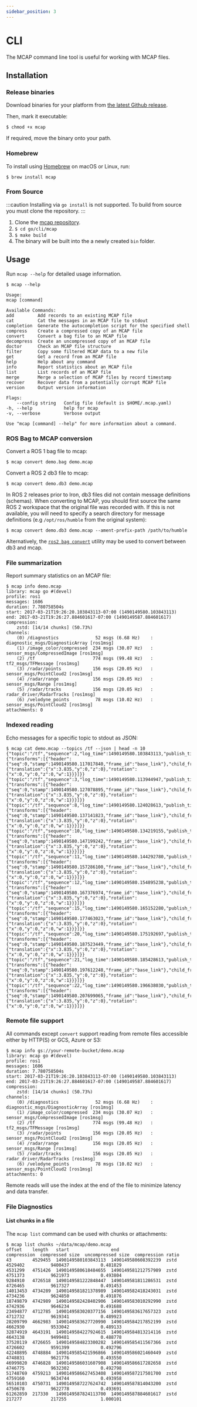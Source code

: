 ```yaml
---
sidebar_position: 3
---
```


# CLI

The MCAP command line tool is useful for working with MCAP files.

## Installation

### Release binaries

Download binaries for your platform from [the latest Github release](https://github.com/foxglove/mcap/releases/latest).

Then, mark it executable:

    $ chmod +x mcap

If required, move the binary onto your path.

### Homebrew

To install using [Homebrew](https://brew.sh) on macOS or Linux, run:

    $ brew install mcap

### From Source

:::caution
Installing via `go install` is not supported. To build from source you must clone the repository.
:::

1. Clone the [mcap repository](https://github.com/foxglove/mcap).
2. `$ cd go/cli/mcap`
3. `$ make build`
4. The binary will be built into the a newly created `bin` folder.

## Usage

Run `mcap --help` for detailed usage information.

    $ mcap --help

    Usage:
    mcap [command]

    Available Commands:
    add         Add records to an existing MCAP file
    cat         Cat the messages in an MCAP file to stdout
    completion  Generate the autocompletion script for the specified shell
    compress    Create a compressed copy of an MCAP file
    convert     Convert a bag file to an MCAP file
    decompress  Create an uncompressed copy of an MCAP file
    doctor      Check an MCAP file structure
    filter      Copy some filtered MCAP data to a new file
    get         Get a record from an MCAP file
    help        Help about any command
    info        Report statistics about an MCAP file
    list        List records of an MCAP file
    merge       Merge a selection of MCAP files by record timestamp
    recover     Recover data from a potentially corrupt MCAP file
    version     Output version information

    Flags:
        --config string   Config file (default is $HOME/.mcap.yaml)
    -h, --help            help for mcap
    -v, --verbose         Verbose output

    Use "mcap [command] --help" for more information about a command.

### ROS Bag to MCAP conversion

Convert a ROS 1 bag file to mcap:

<!-- cspell: disable -->

    $ mcap convert demo.bag demo.mcap

<!-- cspell: enable -->

Convert a ROS 2 db3 file to mcap:

<!-- cspell: disable -->

    $ mcap convert demo.db3 demo.mcap

<!-- cspell: enable -->

In ROS 2 releases prior to Iron, db3 files did not contain message definitions (schemas). When converting to MCAP, you should first source the same ROS 2 workspace that the original file was recorded with. If this is not available, you will need to specify a search directory for message definitions (e.g `/opt/ros/humble` from the original system):

    $ mcap convert demo.db3 demo.mcap --ament-prefix-path /path/to/humble

Alternatively, the [`ros2 bag convert`](https://github.com/ros2/rosbag2#converting-bags) utility may be used to convert between db3 and mcap.

### File summarization

Report summary statistics on an MCAP file:

<!-- cspell: disable -->

    $ mcap info demo.mcap
    library: mcap go #(devel)
    profile: ros1
    messages: 1606
    duration: 7.780758504s
    start: 2017-03-21T19:26:20.103843113-07:00 (1490149580.103843113)
    end: 2017-03-21T19:26:27.884601617-07:00 (1490149587.884601617)
    compression:
    	zstd: [14/14 chunks] (50.73%)
    channels:
      	(0) /diagnostics              52 msgs (6.68 Hz)    : diagnostic_msgs/DiagnosticArray [ros1msg]
      	(1) /image_color/compressed  234 msgs (30.07 Hz)   : sensor_msgs/CompressedImage [ros1msg]
      	(2) /tf                      774 msgs (99.48 Hz)   : tf2_msgs/TFMessage [ros1msg]
      	(3) /radar/points            156 msgs (20.05 Hz)   : sensor_msgs/PointCloud2 [ros1msg]
      	(4) /radar/range             156 msgs (20.05 Hz)   : sensor_msgs/Range [ros1msg]
      	(5) /radar/tracks            156 msgs (20.05 Hz)   : radar_driver/RadarTracks [ros1msg]
      	(6) /velodyne_points          78 msgs (10.02 Hz)   : sensor_msgs/PointCloud2 [ros1msg]
    attachments: 0

<!-- cspell: enable -->

### Indexed reading

Echo messages for a specific topic to stdout as JSON:

    $ mcap cat demo.mcap --topics /tf --json | head -n 10
    {"topic":"/tf","sequence":2,"log_time":1490149580.103843113,"publish_time":1490149580.103843113,"data":{"transforms":[{"header":{"seq":0,"stamp":1490149580.117017840,"frame_id":"base_link"},"child_frame_id":"radar","transform":{"translation":{"x":3.835,"y":0,"z":0},"rotation":{"x":0,"y":0,"z":0,"w":1}}}]}}
    {"topic":"/tf","sequence":3,"log_time":1490149580.113944947,"publish_time":1490149580.113944947,"data":{"transforms":[{"header":{"seq":0,"stamp":1490149580.127078895,"frame_id":"base_link"},"child_frame_id":"radar","transform":{"translation":{"x":3.835,"y":0,"z":0},"rotation":{"x":0,"y":0,"z":0,"w":1}}}]}}
    {"topic":"/tf","sequence":8,"log_time":1490149580.124028613,"publish_time":1490149580.124028613,"data":{"transforms":[{"header":{"seq":0,"stamp":1490149580.137141823,"frame_id":"base_link"},"child_frame_id":"radar","transform":{"translation":{"x":3.835,"y":0,"z":0},"rotation":{"x":0,"y":0,"z":0,"w":1}}}]}}
    {"topic":"/tf","sequence":10,"log_time":1490149580.134219155,"publish_time":1490149580.134219155,"data":{"transforms":[{"header":{"seq":0,"stamp":1490149580.147199242,"frame_id":"base_link"},"child_frame_id":"radar","transform":{"translation":{"x":3.835,"y":0,"z":0},"rotation":{"x":0,"y":0,"z":0,"w":1}}}]}}
    {"topic":"/tf","sequence":11,"log_time":1490149580.144292780,"publish_time":1490149580.144292780,"data":{"transforms":[{"header":{"seq":0,"stamp":1490149580.157286100,"frame_id":"base_link"},"child_frame_id":"radar","transform":{"translation":{"x":3.835,"y":0,"z":0},"rotation":{"x":0,"y":0,"z":0,"w":1}}}]}}
    {"topic":"/tf","sequence":12,"log_time":1490149580.154895238,"publish_time":1490149580.154895238,"data":{"transforms":[{"header":{"seq":0,"stamp":1490149580.167376974,"frame_id":"base_link"},"child_frame_id":"radar","transform":{"translation":{"x":3.835,"y":0,"z":0},"rotation":{"x":0,"y":0,"z":0,"w":1}}}]}}
    {"topic":"/tf","sequence":15,"log_time":1490149580.165152280,"publish_time":1490149580.165152280,"data":{"transforms":[{"header":{"seq":0,"stamp":1490149580.177463023,"frame_id":"base_link"},"child_frame_id":"radar","transform":{"translation":{"x":3.835,"y":0,"z":0},"rotation":{"x":0,"y":0,"z":0,"w":1}}}]}}
    {"topic":"/tf","sequence":20,"log_time":1490149580.175192697,"publish_time":1490149580.175192697,"data":{"transforms":[{"header":{"seq":0,"stamp":1490149580.187523449,"frame_id":"base_link"},"child_frame_id":"radar","transform":{"translation":{"x":3.835,"y":0,"z":0},"rotation":{"x":0,"y":0,"z":0,"w":1}}}]}}
    {"topic":"/tf","sequence":21,"log_time":1490149580.185428613,"publish_time":1490149580.185428613,"data":{"transforms":[{"header":{"seq":0,"stamp":1490149580.197612248,"frame_id":"base_link"},"child_frame_id":"radar","transform":{"translation":{"x":3.835,"y":0,"z":0},"rotation":{"x":0,"y":0,"z":0,"w":1}}}]}}
    {"topic":"/tf","sequence":22,"log_time":1490149580.196638030,"publish_time":1490149580.196638030,"data":{"transforms":[{"header":{"seq":0,"stamp":1490149580.207699065,"frame_id":"base_link"},"child_frame_id":"radar","transform":{"translation":{"x":3.835,"y":0,"z":0},"rotation":{"x":0,"y":0,"z":0,"w":1}}}]}}

### Remote file support

All commands except `convert` support reading from remote files accessible either by HTTP(S) or GCS, Azure or S3:

<!-- cspell: disable -->

    $ mcap info gs://your-remote-bucket/demo.mcap
    library: mcap go #(devel)
    profile: ros1
    messages: 1606
    duration: 7.780758504s
    start: 2017-03-21T19:26:20.103843113-07:00 (1490149580.103843113)
    end: 2017-03-21T19:26:27.884601617-07:00 (1490149587.884601617)
    compression:
    	zstd: [14/14 chunks] (50.73%)
    channels:
      	(0) /diagnostics              52 msgs (6.68 Hz)    : diagnostic_msgs/DiagnosticArray [ros1msg]
      	(1) /image_color/compressed  234 msgs (30.07 Hz)   : sensor_msgs/CompressedImage [ros1msg]
      	(2) /tf                      774 msgs (99.48 Hz)   : tf2_msgs/TFMessage [ros1msg]
      	(3) /radar/points            156 msgs (20.05 Hz)   : sensor_msgs/PointCloud2 [ros1msg]
      	(4) /radar/range             156 msgs (20.05 Hz)   : sensor_msgs/Range [ros1msg]
      	(5) /radar/tracks            156 msgs (20.05 Hz)   : radar_driver/RadarTracks [ros1msg]
      	(6) /velodyne_points          78 msgs (10.02 Hz)   : sensor_msgs/PointCloud2 [ros1msg]
    attachments: 0

<!-- cspell: enable -->

Remote reads will use the index at the end of the file to minimize latency and data transfer.

### File Diagnostics

#### List chunks in a file

The `mcap list` command can be used with chunks or attachments:

    $ mcap list chunks ~/data/mcap/demo.mcap
    offset    length   start                end                  compression  compressed size  uncompressed size  compression ratio
    43        4529455  1490149580103843113  1490149580608392239  zstd         4529402          9400437            0.481829
    4531299   4751426  1490149580618484655  1490149581212757989  zstd         4751373          9621973            0.493804
    9284910   4726518  1490149581222848447  1490149581811286531  zstd         4726465          9617327            0.491453
    14013453  4734289  1490149581821378989  1490149582418243031  zstd         4734236          9624850            0.491876
    18749879  4742989  1490149582428402906  1490149583010292990  zstd         4742936          9646234            0.491688
    23494877  4712785  1490149583020377156  1490149583617657323  zstd         4712732          9619341            0.489923
    28209799  4662983  1490149583627720990  1490149584217852199  zstd         4662930          9533042            0.489133
    32874919  4643191  1490149584227924615  1490149584813214116  zstd         4643138          9499481            0.488778
    37520119  4726655  1490149584823300282  1490149585411567366  zstd         4726602          9591399            0.492796
    42248895  4748884  1490149585421596866  1490149586021460449  zstd         4748831          9621776            0.493550
    46999820  4746828  1490149586031607908  1490149586617282658  zstd         4746775          9632302            0.492798
    51748769  4759213  1490149586627453408  1490149587217501700  zstd         4759160          9634744            0.493958
    56510103  4750731  1490149587227624742  1490149587814043200  zstd         4750678          9622778            0.493691
    61262859  217330   1490149587824113700  1490149587884601617  zstd         217277           217255             1.000101

